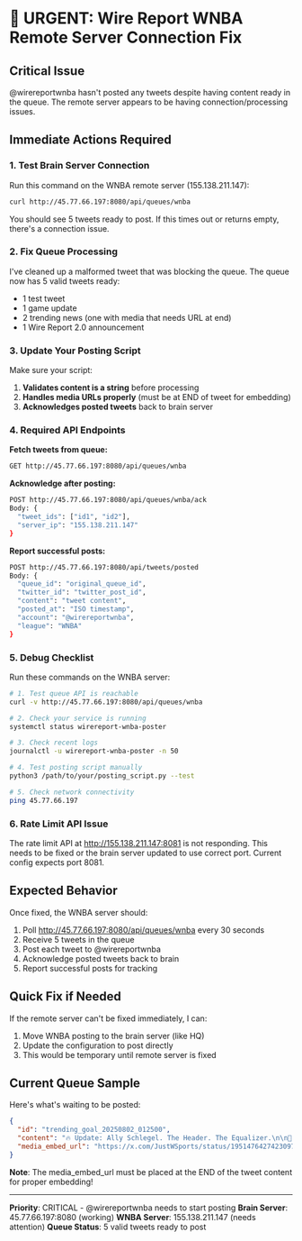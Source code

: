 # 🚨 URGENT: Wire Report WNBA Remote Server Connection Fix

## Critical Issue
@wirereportwnba hasn't posted any tweets despite having content ready in the queue. The remote server appears to be having connection/processing issues.

## Immediate Actions Required

### 1. Test Brain Server Connection
Run this command on the WNBA remote server (155.138.211.147):
```bash
curl http://45.77.66.197:8080/api/queues/wnba
```

You should see 5 tweets ready to post. If this times out or returns empty, there's a connection issue.

### 2. Fix Queue Processing
I've cleaned up a malformed tweet that was blocking the queue. The queue now has 5 valid tweets ready:
- 1 test tweet
- 1 game update 
- 2 trending news (one with media that needs URL at end)
- 1 Wire Report 2.0 announcement

### 3. Update Your Posting Script
Make sure your script:
1. **Validates content is a string** before processing
2. **Handles media URLs properly** (must be at END of tweet for embedding)
3. **Acknowledges posted tweets** back to brain server

### 4. Required API Endpoints

**Fetch tweets from queue:**
```bash
GET http://45.77.66.197:8080/api/queues/wnba
```

**Acknowledge after posting:**
```bash
POST http://45.77.66.197:8080/api/queues/wnba/ack
Body: {
  "tweet_ids": ["id1", "id2"],
  "server_ip": "155.138.211.147"
}
```

**Report successful posts:**
```bash
POST http://45.77.66.197:8080/api/tweets/posted
Body: {
  "queue_id": "original_queue_id",
  "twitter_id": "twitter_post_id",
  "content": "tweet content",
  "posted_at": "ISO timestamp",
  "account": "@wirereportwnba",
  "league": "WNBA"
}
```

### 5. Debug Checklist

Run these commands on the WNBA server:

```bash
# 1. Test queue API is reachable
curl -v http://45.77.66.197:8080/api/queues/wnba

# 2. Check your service is running
systemctl status wirereport-wnba-poster

# 3. Check recent logs
journalctl -u wirereport-wnba-poster -n 50

# 4. Test posting script manually
python3 /path/to/your/posting_script.py --test

# 5. Check network connectivity
ping 45.77.66.197
```

### 6. Rate Limit API Issue

The rate limit API at http://155.138.211.147:8081 is not responding. This needs to be fixed or the brain server updated to use correct port. Current config expects port 8081.

## Expected Behavior

Once fixed, the WNBA server should:
1. Poll http://45.77.66.197:8080/api/queues/wnba every 30 seconds
2. Receive 5 tweets in the queue
3. Post each tweet to @wirereportwnba
4. Acknowledge posted tweets back to brain
5. Report successful posts for tracking

## Quick Fix if Needed

If the remote server can't be fixed immediately, I can:
1. Move WNBA posting to the brain server (like HQ)
2. Update the configuration to post directly
3. This would be temporary until remote server is fixed

## Current Queue Sample
Here's what's waiting to be posted:
```json
{
  "id": "trending_goal_20250802_012500",
  "content": "🔥 Update: Ally Schlegel. The Header. The Equalizer.\n\n🎥 via @JustWSports\n\n#WNBA #WomensBasketball",
  "media_embed_url": "https://x.com/JustWSports/status/1951476427423097045/video/1"
}
```
**Note**: The media_embed_url must be placed at the END of the tweet content for proper embedding!

---

**Priority**: CRITICAL - @wirereportwnba needs to start posting
**Brain Server**: 45.77.66.197:8080 (working)
**WNBA Server**: 155.138.211.147 (needs attention)
**Queue Status**: 5 valid tweets ready to post